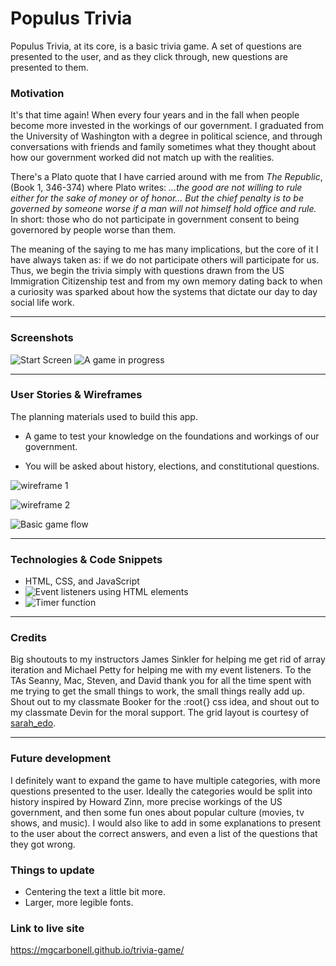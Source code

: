 # Populus Trivia
Populus Trivia, at its core, is a basic trivia game. A set of questions are presented to the user, and as they click through, new questions are presented to them.

### Motivation
It's that time again! When every four years and in the fall when people become more invested in the workings of our government. I graduated from the University of Washington with a degree in political science, and through conversations with friends and family sometimes what they thought about how our government worked did not match up with the realities.

There's a Plato quote that I have carried around with me from *The Republic*, (Book 1, 346-374) where Plato writes: *...the good are not willing to rule either for the sake of money or of honor... But the chief penalty is to be governed by someone worse if a man will not himself hold office and rule.* In short: those who do not participate in government consent to being governored by people worse than them.

The meaning of the saying to me has many implications, but the core of it I have always taken as: if we do not participate others will participate for us. Thus, we begin the trivia simply with questions drawn from the US Immigration Citizenship test and from my own memory dating back to when a curiosity was sparked about how the systems that dictate our day to day social life work.

---
### Screenshots
![Start Screen](./images/indexhtml.png)
![A game in progress](./images/game-in-progress.png)

---
### User Stories & Wireframes
The planning materials used to build this app.
* A game to test your knowledge on the foundations and workings of our government.

* You will be asked about history, elections, and constitutional questions.


![wireframe 1](./wire-frames/wire-frame-1.png)

![wireframe 2](./wire-frames/wire-frame-2.png)

![Basic game flow](./wire-frames/function-flow-chart.png)

---
### Technologies & Code Snippets
* HTML, CSS, and JavaScript
* ![Event listeners using HTML elements](./images/event-listeners.png)
* ![Timer function](./images/timer-function.png)

---
### Credits
Big shoutouts to my instructors James Sinkler for helping me get rid of array iteration and Michael Petty for helping me with my event listeners. To the TAs Seanny, Mac, Steven, and David thank you for all the time spent with me trying to get the small things to work, the small things really add up. Shout out to my classmate Booker for the :root{} css idea, and shout out to my classmate Devin for the moral support. The grid layout is courtesy of [sarah_edo](https://cssgrid-generator.netlify.app/).

---

### Future development
I definitely want to expand the game to have multiple categories, with more questions presented to the user. Ideally the categories would be split into history inspired by Howard Zinn, more precise workings of the US government, and then some fun ones about popular culture (movies, tv shows, and music). I would also like to add in some explanations to present to the user about the correct answers, and even a list of the questions that they got wrong.

### Things to update
* Centering the text a little bit more.
* Larger, more legible fonts.



### Link to live site

https://mgcarbonell.github.io/trivia-game/
